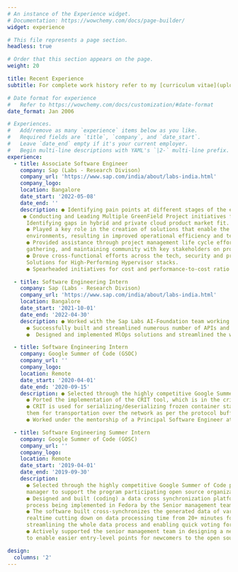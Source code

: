 ```yaml
---
# An instance of the Experience widget.
# Documentation: https://wowchemy.com/docs/page-builder/
widget: experience

# This file represents a page section.
headless: true

# Order that this section appears on the page.
weight: 20

title: Recent Experience
subtitle: For complete work history refer to my [curriculum vitae](uploads/cv.pdf).

# Date format for experience
#   Refer to https://wowchemy.com/docs/customization/#date-format
date_format: Jan 2006

# Experiences.
#   Add/remove as many `experience` items below as you like.
#   Required fields are `title`, `company`, and `date_start`.
#   Leave `date_end` empty if it's your current employer.
#   Begin multi-line descriptions with YAML's `|2-` multi-line prefix.
experience:
  - title: Associate Software Engineer
    company: Sap (Labs - Research Divison)
    company_url: 'https://www.sap.com/india/about/labs-india.html'
    company_logo: 
    location: Bangalore
    date_start: '2022-05-08'
    date_end: ''
    description: ● Identifying pain points at different stages of the enterprise customer journey and ideating and building solutions for Hybrid and Private Cloud Customers.  
     ● Conducting and Leading Multiple GreenField Project initiatives following Industry Trends and Insights and after
      Identifying gaps in hybrid and private cloud product market fit.
      ● Played a key role in the creation of solutions that enable the ability to run software anywhere in high-demand, critical
      environments, resulting in improved operational efficiency and team productivity
      ● Provided assistance through project management life cycle efforts, including scope of work analysis, requirements
      gathering, and maintaining community with key stakeholders on progress and change management initiatives
      ● Drove cross-functional efforts across the tech, security and product teams to build and optimize Cloud Native
      Solutions for High-Performing Hypervisor stacks.
      ● Spearheaded initiatives for cost and performance-to-cost ratio

  - title: Software Engineering Intern
    company: Sap (Labs - Research Divison)
    company_url: 'https://www.sap.com/india/about/labs-india.html'
    location: Bangalore
    date_start: '2021-10-01'
    date_end: '2022-04-30'
    description: ● Worked with the Sap Labs AI-Foundation team working on SAP's cutting edge ML and AI, cloud-based platform
      ● Successfully built and streamlined numerous number of APIs and microservices that are used by the cloud platform
      ●  Designed and implemented MlOps solutions and streamlined the whole pipeline to automate processes

  - title: Software Engineering Intern
    company: Google Summer of Code (GSOC)
    company_url: ''
    company_logo:
    location: Remote
    date_start: '2020-04-01'
    date_end: '2020-09-15'
    description: ● Selected through the highly competitive Google Summer of Code program to work as a summer intern with the program-participating open source organization CRIU
      ● Ported the implementation of the CRIT tool, which is in the criu program package, from Python to Golang
      ● CRIT is used for serializing/deserializing frozen container state images and allowing editing, modifications and preparing
      them for transportation over the network as per the protocol buffer definitions
      ● Worked under the mentorship of a Principal Software Engineer at Red Hat to accomplish the project

  - title: Software Engineering Summer Intern
    company: Google Summer of Code (GOSC)
    company_url: ''
    company_logo:
    location: Remote
    date_start: '2019-04-01'
    date_end: '2019-09-30'
    description:  
      ● Selected through the highly competitive Google Summer of Code program to work in partnership with a Senior Program
      manager to support the program participating open source organization fedora.org (redhat subsidiary)
      ● Designed and built (coding) a data cross synchronization platform from the ground up for a new feature management
      process being implemented in Fedora by the Senior management team
      ● The software built cross-synchronizes the generated data of various services across each other using REST api and xml in
      realtime cutting down on data processing time from 20+ minutes for a single feature down to 20 seconds, thus
      streamlining the whole data process and enabling quick voting for new feature changes
      ● Actively supported the senior management team in designing a new feature change process and other program activities
      to enable easier entry-level points for newcomers to the open source project

design:
  columns: '2'
---
```


